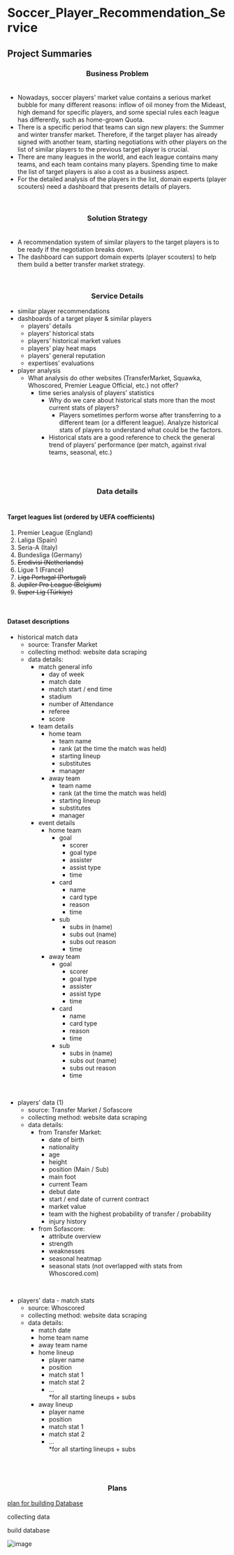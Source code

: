 # Soccer_Player_Recommendation_Service

## Project Summaries

### <center> Business Problem</center> <br>
- Nowadays, soccer players' market value contains a serious market bubble for many different reasons: inflow of oil money from the Mideast, high demand for specific players, and some special rules each league has differently, such as home-grown Quota.
- There is a specific period that teams can sign new players: the Summer and winter transfer market. Therefore, if the target player has already signed with another team, starting negotiations with other players on the list of similar players to the previous target player is crucial.
- There are many leagues in the world, and each league contains many teams, and each team contains many players. 
Spending time to make the list of target players is also a cost as a business aspect.
- For the detailed analysis of the players in the list, domain experts (player scouters) need a dashboard that presents details of players.

</br>

### <center> Solution Strategy </center> <br>
- A recommendation system of similar players to the target players is to be ready if the negotiation breaks down.
- The dashboard can support domain experts (player scouters) to help them build a better transfer market strategy.

</br>

### <center> Service Details <br>
- similar player recommendations
- dashboards of a target player & similar players
    - players’ details
    - players’ historical stats
    - players’ historical market values
    - players’ play heat maps
    - players’ general reputation
    - expertises’ evaluations
- player analysis
    - What analysis do other websites (TransferMarket, Squawka, Whoscored, Premier League Official, etc.) not offer?
        - time series analysis of players’ statistics
            - Why do we care about historical stats more than the most current stats of players?
                - Players sometimes perform worse after transferring to a different team (or a different league). Analyze historical stats of players to understand what could be the factors.
            - Historical stats are a good reference to check the general trend of players’ performance (per match, against rival teams, seasonal, etc.) 

<br><br>

### <center> Data details </center> <br>

#### Target leagues list (ordered by UEFA coefficients)
1. Premier League (England)
2. Laliga (Spain)
3. Seria-A (Italy)
4. Bundesliga (Germany)
5. ~~Eredivisi (Netherlands)~~
6. Ligue 1 (France)
7. ~~Liga Portugal (Portugal)~~
8. ~~Jupiler Pro League (Belgium)~~
9. ~~Super Lig (Türkiye)~~

<br>

#### Dataset descriptions

- historical match data
    - source: Transfer Market
    - collecting method: website data scraping
    - data details:
        - match general info
            - day of week
            - match date
            - match start / end time
            - stadium
            - number of Attendance
            - referee
            - score
        - team details
            - home team
                - team name
                - rank (at the time the match was held)
                - starting lineup
                - substitutes
                - manager
            - away team
                - team name
                - rank (at the time the match was held)
                - starting lineup
                - substitutes
                - manager
        - event details
            - home team
                - goal
                    - scorer
                    - goal type
                    - assister
                    - assist type
                    - time
                - card
                    - name
                    - card type
                    - reason
                    - time
                - sub
                    - subs in (name)
                    - subs out (name)
                    - subs out reason
                    - time
            - away team
                - goal
                    - scorer
                    - goal type
                    - assister
                    - assist type
                    - time
                - card
                    - name
                    - card type
                    - reason
                    - time
                - sub
                    - subs in (name)
                    - subs out (name)
                    - subs out reason
                    - time

<br>

- players' data (1)
    - source: Transfer Market / Sofascore
    - collecting method: website data scraping
    - data details:
        - from Transfer Market:
            - date of birth
            - nationality
            - age
            - height
            - position (Main / Sub)
            - main foot
            - current Team
            - debut date
            - start / end date of current contract
            - market value
            - team with the highest probability of transfer / probability
            - injury history
        - from Sofascore: 
            - attribute overview
            - strength
            - weaknesses
            - seasonal heatmap
            - seasonal stats (not overlapped with stats from Whoscored.com)

<br>

- players' data - match stats
    - source: Whoscored
    - collecting method: website data scraping
    - data details:
        - match date
        - home team name 
        - away team name
        - home lineup
            - player name
            - position
            - match stat 1
            - match stat 2 
            - ... <br>
            *for all starting lineups + subs
        - away lineup
            - player name
            - position
            - match stat 1
            - match stat 2 
            - ... <br>
            *for all starting lineups + subs



<br><br>

### <center> Plans </center>

[plan for building Database](./plans/Plan_for_building_DB.md)

collecting data

build database

![image](Soccer%20Player%20Recommender.png)
